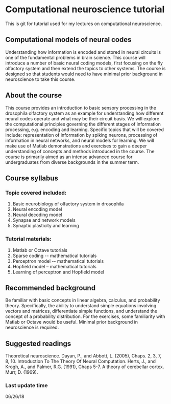 # Computational neuroscience tutorial

This is git for tutorial used for my lectures on computational neuroscience.


## Computational models of neural codes
Understanding how information is encoded and stored in neural circuits is one of the fundamental problems in brain science. This course will introduce a number of basic neural coding models, first focusing on the fly olfactory system and then extend the topics to other systems. The course is designed so that students would need to have minimal prior background in neuroscience to take this course.
 
## About the course
This course provides an introduction to basic sensory processing in the drosophila olfactory system as an example for understanding how different neural codes operate and what may be their circuit basis. We will explore the computational principles governing the different stages of information processing, e.g. encoding and learning. Specific topics that will be covered include: representation of information by spiking neurons, processing of information in neural networks, and neural models for learning. We will make use of Matlab demonstrations and exercises to gain a deeper understanding of concepts and methods introduced in the course. The course is primarily aimed as an intense advanced course for undergraduates from diverse backgrounds in the summer term.
 
## Course syllabus
### Topic covered included:
1.    Basic neurobiology of olfactory system in drosophila
2.    Neural encoding model
3.    Neural decoding model
4.    Synapse and network models
5.    Synaptic plasticity and learning
 
### Tutorial materials:
1.    Matlab or Octave tutorials
2.    Sparse coding -- mathematical tutorials
3.    Perceptron model -- mathematical tutorials
4.    Hopfield model – mathematical tutorials
5.    Learning of perceptron and Hopfield model
 
## Recommended background
Be familiar with basic concepts in linear algebra, calculus, and probability theory. Specifically, the ability to understand simple equations involving vectors and matrices, differentiate simple functions, and understand the concept of a probability distribution. For the exercises, some familiarity with Matlab or Octave would be useful. Minimal prior background in neuroscience is required.
 
## Suggested readings
Theoretical neuroscience. Dayan, P., and Abbott, L. (2005), Chaps. 2, 3, 7, 8, 10.
Introduction To The Theory Of Neural Computation. Herts, J., and Krogh, A., and Palmer, R.G. (1991), Chaps 5-7.
A theory of cerebellar cortex. Murr, D. (1969).

<!--
## Course format
The course will last 2 weeks (taking place each other day) and will consist of homework assignments and computer implementation of the neural models.
## TA duties
TA will participate in the lecture (~1 hour for each class) and deliver lectures on the tutorial materials (~1 hour for each tutorial). TA will take care of students’ discussion of the course materials (~1 hour for each), grade the students’ performance of assignments (~1 hour for each) and be responsible for computer lab sessions (~2 hour for each).
-->

### Last update time
06/26/18
